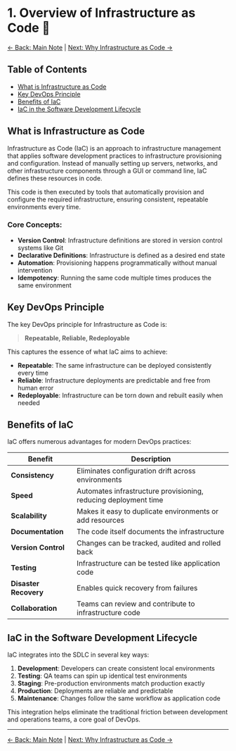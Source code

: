 # 1. Overview of Infrastructure as Code 🌟

[<- Back: Main Note](./README.md) | [Next: Why Infrastructure as Code ->](./02-why-infrastructure-as-code.md)

## Table of Contents

- [What is Infrastructure as Code](#what-is-infrastructure-as-code)
- [Key DevOps Principle](#key-devops-principle)
- [Benefits of IaC](#benefits-of-iac)
- [IaC in the Software Development Lifecycle](#iac-in-the-software-development-lifecycle)

## What is Infrastructure as Code

Infrastructure as Code (IaC) is an approach to infrastructure management that applies software development practices to infrastructure provisioning and configuration. Instead of manually setting up servers, networks, and other infrastructure components through a GUI or command line, IaC defines these resources in code.

This code is then executed by tools that automatically provision and configure the required infrastructure, ensuring consistent, repeatable environments every time.

### Core Concepts:

- **Version Control**: Infrastructure definitions are stored in version control systems like Git
- **Declarative Definitions**: Infrastructure is defined as a desired end state
- **Automation**: Provisioning happens programmatically without manual intervention
- **Idempotency**: Running the same code multiple times produces the same environment

## Key DevOps Principle

The key DevOps principle for Infrastructure as Code is:

> **Repeatable, Reliable, Redeployable**

This captures the essence of what IaC aims to achieve:

- **Repeatable**: The same infrastructure can be deployed consistently every time
- **Reliable**: Infrastructure deployments are predictable and free from human error
- **Redeployable**: Infrastructure can be torn down and rebuilt easily when needed

## Benefits of IaC

IaC offers numerous advantages for modern DevOps practices:

| Benefit | Description |
|---------|-------------|
| **Consistency** | Eliminates configuration drift across environments |
| **Speed** | Automates infrastructure provisioning, reducing deployment time |
| **Scalability** | Makes it easy to duplicate environments or add resources |
| **Documentation** | The code itself documents the infrastructure |
| **Version Control** | Changes can be tracked, audited and rolled back |
| **Testing** | Infrastructure can be tested like application code |
| **Disaster Recovery** | Enables quick recovery from failures |
| **Collaboration** | Teams can review and contribute to infrastructure code |

## IaC in the Software Development Lifecycle

IaC integrates into the SDLC in several key ways:

1. **Development**: Developers can create consistent local environments
2. **Testing**: QA teams can spin up identical test environments
3. **Staging**: Pre-production environments match production exactly
4. **Production**: Deployments are reliable and predictable
5. **Maintenance**: Changes follow the same workflow as application code

This integration helps eliminate the traditional friction between development and operations teams, a core goal of DevOps.

---

[<- Back: Main Note](./README.md) | [Next: Why Infrastructure as Code ->](./02-why-infrastructure-as-code.md)